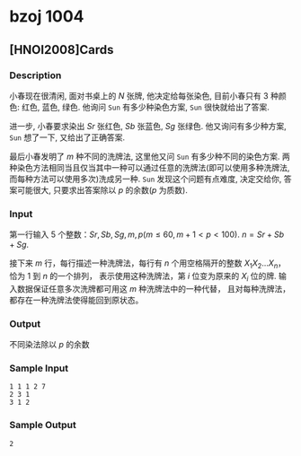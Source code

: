 # bzoj 1004

## [HNOI2008]Cards
### Description

小春现在很清闲,
面对书桌上的 $N$ 张牌,
他决定给每张染色,
目前小春只有 $3$ 种颜色: 红色, 蓝色, 绿色.
他询问 `Sun` 有多少种染色方案,
`Sun` 很快就给出了答案.

进一步, 小春要求染出 $Sr$ 张红色, $Sb$ 张蓝色, $Sg$ 张绿色.
他又询问有多少种方案, `Sun` 想了一下, 又给出了正确答案.

最后小春发明了 $m$ 种不同的洗牌法,
这里他又问 `Sun` 有多少种不同的染色方案.
两种染色方法相同当且仅当其中一种可以通过任意的洗牌法(即可以使用多种洗牌法,而每种方法可以使用多次)洗成另一种.
`Sun` 发现这个问题有点难度,
决定交给你,
答案可能很大, 只要求出答案除以 $p$ 的余数($p$ 为质数).

### Input

第一行输入 $5$ 个整数：$Sr, Sb, Sg, m, p(m \le 60, m+1<p<100)$. $n=Sr+Sb+Sg$.

接下来 $m$ 行，每行描述一种洗牌法，每行有 $n$ 个用空格隔开的整数 $X_1X_2...X_n$，
恰为 $1$ 到 $n$ 的一个排列，
表示使用这种洗牌法，第 $i$ 位变为原来的 $X_i$ 位的牌.
输入数据保证任意多次洗牌都可用这 $m$ 种洗牌法中的一种代替，
且对每种洗牌法，都存在一种洗牌法使得能回到原状态。

### Output

不同染法除以 $p$ 的余数

### Sample Input


    1 1 1 2 7
    2 3 1
    3 1 2

### Sample Output

    2

